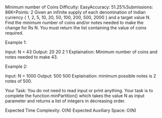 Minimum number of Coins
Difficulty: EasyAccuracy: 51.25%Submissions: 86K+Points: 2
Given an infinite supply of each denomination of Indian currency { 1, 2, 5, 10, 20, 50, 100, 200, 500, 2000 } and a target value N.
Find the minimum number of coins and/or notes needed to make the change for Rs N. You must return the list containing the value of coins required. 


Example 1:

Input: N = 43
Output: 20 20 2 1
Explaination: 
Minimum number of coins and notes needed 
to make 43. 

Example 2:

Input: N = 1000
Output: 500 500
Explaination: minimum possible notes
is 2 notes of 500.

Your Task:
You do not need to read input or print anything. Your task is to complete the function minPartition() which takes the value N as input parameter and returns a list of integers in decreasing order.


Expected Time Complexity: O(N)
Expected Auxiliary Space: O(N)
